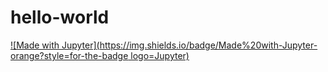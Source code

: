 # hello-world
[![Made with Jupyter](https://img.shields.io/badge/Made%20with-Jupyter-orange?style=for-the-badge logo=Jupyter)](https://jupyter.org/try)
